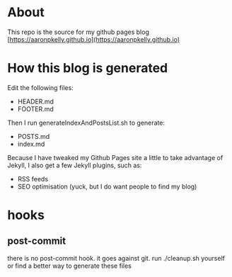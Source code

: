 # About

This repo is the source for my github pages blog [https://aaronpkelly.github.io](https://aaronpkelly.github.io)

# How this blog is generated

Edit the following files:

- HEADER.md
- FOOTER.md

Then I run generateIndexAndPostsList.sh to generate:

- POSTS.md
- index.md

Because I have tweaked my Github Pages site a little to take advantage of Jekyll, I also get a few Jekyll plugins, such as:

- RSS feeds
- SEO optimisation (yuck, but I do want people to find my blog)

# hooks

## post-commit

there is no post-commit hook. it goes against git. run ./cleanup.sh yourself or find a better way to generate these files
